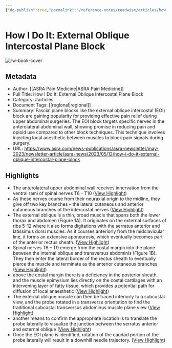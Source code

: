 ```yaml
---
{"dg-publish":true,"permalink":"/reference-notes/readwise/articles/how-i-do-it-external-oblique-intercostal-plane-block/"}
---
```


# How I Do It: External Oblique Intercostal Plane Block

![rw-book-cover](https://readwise-assets.s3.amazonaws.com/static/images/article4.6bc1851654a0.png)

## Metadata
- Author: [[ASRA Pain Medicine\|ASRA Pain Medicine]]
- Full Title: How I Do It: External Oblique Intercostal Plane Block
- Category: #articles
- Document Tags: [[regional\|regional]] 
- Summary: Fascial plane blocks like the external oblique intercostal (EOI) block are gaining popularity for providing effective pain relief during upper abdominal surgeries. The EOI block targets specific nerves in the anterolateral abdominal wall, showing promise in reducing pain and opioid use compared to other block techniques. This technique involves injecting local anesthetic between muscles to block pain signals during surgery.
- URL: https://www.asra.com/news-publications/asra-newsletter/may-2023/newsletter-article/asra-news/2023/05/12/how-i-do-it-external-oblique-intercostal-plane-block

## Highlights
- The anterolateral upper abdominal wall receives innervation from the ventral rami of spinal nerves T6 - T10 ([View Highlight](https://read.readwise.io/read/01j01bpqswag94vsepsksan2sh))
- As these nerves course from their neuraxial origin to the midline, they give off two key branches – the lateral cutaneous and anterior cutaneous branches of the intercostal nerves ([View Highlight](https://read.readwise.io/read/01j01bq5f9zb8mpe96kr8tn3k3))
- The external oblique is a thin, broad muscle that spans both the lower thorax and abdomen (Figure 1A). It originates on the external surfaces of ribs 5-12 where it also forms digitations with the serratus anterior and latissimus dorsi muscles. As it courses anteriorly from the midclavicular line, it forms an extensive aponeurosis, which eventually becomes part of the anterior rectus sheath. ([View Highlight](https://read.readwise.io/read/01j01brgx1mq3q3jjrmr716kb2))
- Spinal nerves T6 – T9 emerge from the costal margin into the plane between the internal oblique and transversus abdominis (Figure 1B). They then enter the lateral border of the rectus sheath to eventually pierce the muscle and terminate as the anterior cutaneous branches ([View Highlight](https://read.readwise.io/read/01j01c4mgseszbs7ma5191cnv1))
- above the costal margin there is a deficiency in the posterior sheath, and the muscle epimysium lies directly on the costal cartilages with an intervening layer of fatty tissue, which provides a potential path for diffusion of local anaesthetic ([View Highlight](https://read.readwise.io/read/01j01c8x3smc9zyb8mjbt0445t))
- The external oblique muscle can then be traced inferiorly to a subcostal view, and the probe rotated in a transverse orientation to find the traditional subcostal transversus abdominus muscle plane view ([View Highlight](https://read.readwise.io/read/01j01cm74a4pm3mcrr8pr9zxw2))
- another means to confirm the appropriate location is to translate the probe laterally to visualize the junction between the serratus anterior and external oblique ([View Highlight](https://read.readwise.io/read/01j01cne5j9nqnm83pvys5c0zt))
- Once the EOI plane is identified, rotation of the caudad portion of the probe laterally will result in a downhill needle trajectory. ([View Highlight](https://read.readwise.io/read/01j01cvhd1m6wx95kffmqxkd46))
